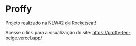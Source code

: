 # Proffy
 Projeto realizado na NLW#2 da Rocketseat!

Acesse o link para a visualização do site: https://proffy-ten-beige.vercel.app/